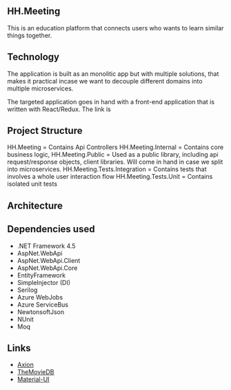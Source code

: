 ## HH.Meeting

This is an education platform that connects users who wants to learn similar things together. 

## Technology

The application is built as an monolitic app but with multiple solutions, that makes it practical incase we want to decouple different domains into multiple microservices. 

The targeted application goes in hand with a front-end application that is written with React/Redux. The link is 

## Project Structure

HH.Meeting = Contains Api Controllers
HH.Meeting.Internal = Contains core business logic, 
HH.Meeting.Public = Used as a public library, including api request/response objects, client libraries. Will come in hand in case we split into microservices. 
HH.Meeting.Tests.Integration = Contains tests that involves a whole user interaction flow
HH.Meeting.Tests.Unit = Contains isolated unit tests

## Architecture 

## Dependencies used
- .NET Framework 4.5
- AspNet.WebApi
- AspNet.WebApi.Client
- AspNet.WebApi.Core
- EntityFramework
- SimpleInjector (DI)
- Serilog
- Azure WebJobs
- Azure ServiceBus
- NewtonsoftJson
- NUnit
- Moq

## Links
- [Axion](https://www.patreon.com/thenewboston)
- [TheMovieDB](https://www.themoviedb.org/documentation/api)
- [Material-UI](http://www.material-ui.com/)
